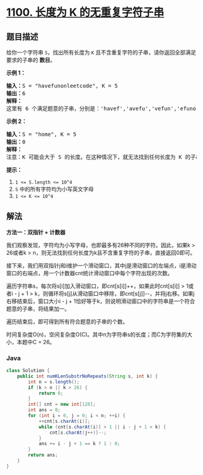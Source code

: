 # [1100. 长度为 K 的无重复字符子串](https://leetcode.cn/problems/find-k-length-substrings-with-no-repeated-characters)

## 题目描述

<p>给你一个字符串&nbsp;<code>S</code>，找出所有长度为&nbsp;<code>K</code>&nbsp;且不含重复字符的子串，请你返回全部满足要求的子串的&nbsp;<strong>数目</strong>。</p>

<p><strong>示例 1：</strong></p>

<pre><strong>输入：</strong>S = &quot;havefunonleetcode&quot;, K = 5
<strong>输出：</strong>6
<strong>解释：</strong>
这里有 6 个满足题意的子串，分别是：&#39;havef&#39;,&#39;avefu&#39;,&#39;vefun&#39;,&#39;efuno&#39;,&#39;etcod&#39;,&#39;tcode&#39;。
</pre>

<p><strong>示例 2：</strong></p>

<pre><strong>输入：</strong>S = &quot;home&quot;, K = 5
<strong>输出：</strong>0
<strong>解释：</strong>
注意：K 可能会大于 S 的长度。在这种情况下，就无法找到任何长度为 K 的子串。</pre>

<p><strong>提示：</strong></p>

<ol>
	<li><code>1 &lt;= S.length &lt;= 10^4</code></li>
	<li><code>S</code> 中的所有字符均为小写英文字母</li>
	<li><code>1 &lt;= K &lt;= 10^4</code></li>
</ol>

## 解法

**方法一：双指针 + 计数器**

我们观察发现，字符均为小写字母，也即最多有26种不同的字符。因此，如果k > 26或者k > n，则无法找到任何长度为k且不含重复字符的子串，直接返回0即可。

接下来，我们用双指针j和i维护一个滑动窗口，其中j是滑动窗口的左端点，i是滑动窗口的右端点，用一个计数器cnt统计滑动窗口中每个字符出现的次数。

遍历字符串s，每次将s[i]加入滑动窗口，即cnt[s[i]]++，如果此时cnt[s[i]] > 1或者i - j + 1 > k，则循环将s[j]从滑动窗口中移除，即cnt[s[j]]--，并将j右移。如果j右移结束后，窗口大小i - j + 1恰好等于k，则说明滑动窗口中的字符串是一个符合题意的子串，将结果加一。

遍历结束后，即可得到所有符合题意的子串的个数。

时间复杂度O(n)，空间复杂度O(C)。其中n为字符串s的长度；而C为字符集的大小，本题中C = 26。

### **Java**

```java
class Solution {
    public int numKLenSubstrNoRepeats(String s, int k) {
        int n = s.length();
        if (k > n || k > 26) {
            return 0;
        }
        int[] cnt = new int[128];
        int ans = 0;
        for (int i = 0, j = 0; i < n; ++i) {
            ++cnt[s.charAt(i)];
            while (cnt[s.charAt(i)] > 1 || i - j + 1 > k) {
                cnt[s.charAt(j++)]--;
            }
            ans += i - j + 1 == k ? 1 : 0;
        }
        return ans;
    }
}
```
